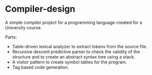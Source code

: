 # Compiler-design

A simple compiler project for a programming language created for a University course.

Parts:
- Table-driven lexical analyzer to extract tokens from the source file.
- Recursive descent predictive parser to check the validity of the structure and to create an abstract syntax tree using a stack.
- A visitor pattern to create symbol tables for the program.
- Tag based code generation. 
